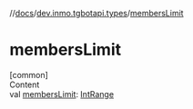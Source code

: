 //[docs](../../index.md)/[dev.inmo.tgbotapi.types](index.md)/[membersLimit](members-limit.md)



# membersLimit  
[common]  
Content  
val [membersLimit](members-limit.md): [IntRange](https://kotlinlang.org/api/latest/jvm/stdlib/kotlin.ranges/-int-range/index.html)  



